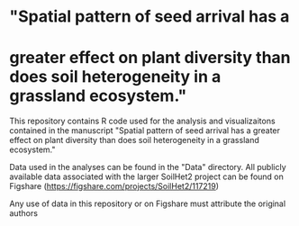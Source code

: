 # "Spatial pattern of seed arrival has a
# greater effect on plant diversity than does soil heterogeneity in a grassland ecosystem."

This repository contains R code used for the analysis and visualizaitons contained in the manuscript "Spatial pattern of seed arrival has a
greater effect on plant diversity than does soil heterogeneity in a grassland ecosystem."

Data used in the analyses can be found in the "Data" directory. All publicly available data associated with the larger SoilHet2 project can be found on Figshare (https://figshare.com/projects/SoilHet2/117219)

Any use of data in this repository or on Figshare must attribute the original authors
